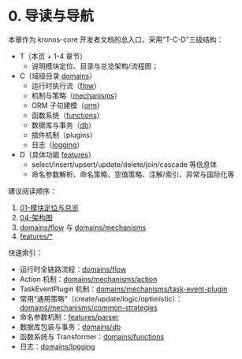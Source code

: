 # 0. 导读与导航

本章作为 kronos-core 开发者文档的总入口，采用“T-C-D”三级结构：

- T（本页 + 1-4 章节）
  - 说明模块定位、目录与总览架构/流程图；
- C（域级目录 [domains](domains/)）
  - 运行时执行流（[flow](domains/flow/README.md)）
  - 机制与策略（[mechanisms](domains/mechanisms/)）
  - ORM 子句建模（[orm](domains/orm/README.md)）
  - 函数系统（[functions](domains/functions/README.md)）
  - 数据库与事务（[db](domains/db/README.md)）
  - 插件机制（plugins）
  - 日志（[logging](domains/logging/README.md)）
- D（具体功能 [features](features/)）
  - select/insert/upsert/update/delete/join/cascade 等信息体
  - 命名参数解析、命名策略、空值策略、注解/索引、异常与国际化等

建议阅读顺序：
1. [01-模块定位与总览](01-模块定位与总览.md)
2. [04-架构图](04-架构图.md)
3. [domains/flow](domains/flow/README.md) 与 [domains/mechanisms](domains/mechanisms/)
4. [features/*](features/)

快速索引：
- 运行时全链路流程：[domains/flow](domains/flow/README.md)
- Action 机制：[domains/mechanisms/action](domains/mechanisms/action/README.md)
- TaskEventPlugin 机制：[domains/mechanisms/task-event-plugin](domains/mechanisms/task-event-plugin/README.md)
- 常用“通用策略”（create/update/logic/optimistic）：[domains/mechanisms/common-strategies](domains/mechanisms/common-strategies/README.md)
- 命名参数机制：[features/parser](features/parser/README.md)
- 数据库包装与事务：[domains/db](domains/db/README.md)
- 函数系统与 Transformer：[domains/functions](domains/functions/README.md)
- 日志：[domains/logging](domains/logging/README.md)
